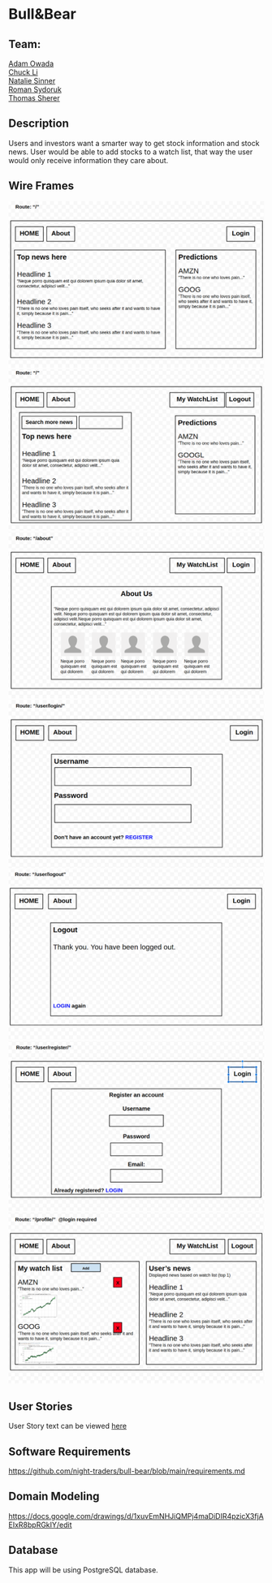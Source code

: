 # Bull&Bear

## Team: 
[Adam Owada](https://github.com/adamowada)  
[Chuck Li](https://github.com/ticochuck)  
[Natalie Sinner](https://github.com/nsinner1)  
[Roman Sydoruk](https://github.com/sydoruk89)  
[Thomas Sherer](https://github.com/vorSherer) 

## Description
Users and investors want a smarter way to get stock information and stock news.
User would be able to add stocks to a watch list, that way the user would only receive information they care about.



## Wire Frames
![home, not logged in](./assets/home_logout.png)
![home, logged in](./assets/home_login.png)
![about](./assets/about.png)
![login](./assets/login.png)
![logout](./assets/logout.png)
![register](./assets/register.png)
![profile](./assets/profile.png)


## User Stories
User Story text can be viewed [here](user_stories.md)

## Software Requirements
https://github.com/night-traders/bull-bear/blob/main/requirements.md

## Domain Modeling
https://docs.google.com/drawings/d/1xuvEmNHJiQMPj4maDiDIR4pzicX3fjAEIxR8bpRGkIY/edit

## Database
This app will be using PostgreSQL database.